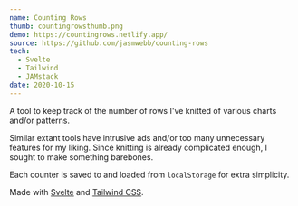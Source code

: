 ```yaml
---
name: Counting Rows
thumb: countingrowsthumb.png
demo: https://countingrows.netlify.app/
source: https://github.com/jasmwebb/counting-rows
tech: 
  - Svelte
  - Tailwind
  - JAMstack
date: 2020-10-15
---
```


A tool to keep track of the number of rows I've knitted of various charts and/or patterns.

Similar extant tools have intrusive ads and/or too many unnecessary features for my liking. Since knitting is already complicated enough, I sought to make something barebones.

Each counter is saved to and loaded from `localStorage` for extra simplicity.

Made with [Svelte](https://svelte.dev/) and [Tailwind CSS](https://tailwindcss.com/).
